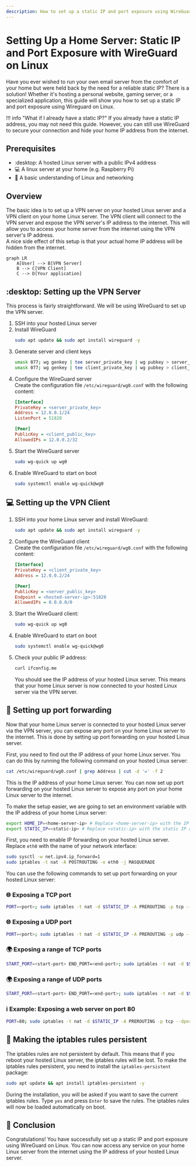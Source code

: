 ```yaml
---
description: How to set up a static IP and port exposure using WireGuard on Linux
---
```


# Setting Up a Home Server: Static IP and Port Exposure with WireGuard on Linux

Have you ever wished to run your own email server from the comfort of your home but were held back by the need for a
reliable static IP? There is a solution! Whether it's hosting a personal website, gaming server, or a
specialized application, this guide will show you how to set up a static IP and port exposure using Wireguard on Linux.

!!! info "What if I already have a static IP?"
    If you already have a static IP address, you may not need this guide. However, you can still use WireGuard to
    secure your connection and hide your home IP address from the internet.

## Prerequisites

- :desktop: A hosted Linux server with a public IPv4 address
- :computer: A linux server at your home (e.g. Raspberry Pi)
- :thinking: A basic understanding of Linux and networking

## Overview

The basic idea is to set up a VPN server on your hosted Linux server and a VPN client on your home Linux server. The
VPN client will connect to the VPN server and expose the VPN server's IP address to the internet. This will allow you
to access your home server from the internet using the VPN server's IP address.   
A nice side effect of this setup is that your actual home IP address will be hidden from the internet.

``` mermaid
graph LR
    A[User] --> B[VPN Server]
    B --> C[VPN Client]
    C --> D[Your application]
```

## :desktop: Setting up the VPN Server

This process is fairly straightforward. We will be using WireGuard to set up the VPN server.

1. SSH into your hosted Linux server
2. Install WireGuard  
   ```bash
   sudo apt update && sudo apt install wireguard -y
   ```
3. Generate server and client keys  
   ``` bash
   umask 077; wg genkey | tee server_private_key | wg pubkey > server_public_key
   umask 077; wg genkey | tee client_private_key | wg pubkey > client_public_key
   ```
4. Configure the WireGuard server  
   Create the configuration file `/etc/wireguard/wg0.conf` with the following content:  
   ```ini
   [Interface]
   PrivateKey = <server_private_key>
   Address = 12.0.0.1/24
   ListenPort = 51820

   [Peer]
   PublicKey = <client_public_key>
   AllowedIPs = 12.0.0.2/32
   ```
5. Start the WireGuard server  
    ```bash
    sudo wg-quick up wg0
    ```
6. Enable WireGuard to start on boot  
    ``` bash
    sudo systemctl enable wg-quick@wg0
    ```

## :computer: Setting up the VPN Client

1. SSH into your home Linux server and install WireGuard:  
    ``` bash
    sudo apt update && sudo apt install wireguard -y
    ```
2. Configure the WireGuard client  
   Create the configuration file `/etc/wireguard/wg0.conf` with the following content:  
   ```ini
   [Interface]
   PrivateKey = <client_private_key>
   Address = 12.0.0.2/24

   [Peer]
   PublicKey = <server_public_key>
   Endpoint = <hosted-server-ip>:51820
   AllowedIPs = 0.0.0.0/0
   ```
3. Start the WireGuard client:  
    ```bash
    sudo wg-quick up wg0
    ```
4. Enable WireGuard to start on boot  
    ```bash
    sudo systemctl enable wg-quick@wg0
    ```
5. Check your public IP address:  
    ```bash
    curl ifconfig.me
    ```
   You should see the IP address of your hosted Linux server. This means that your home Linux server is now connected
   to your hosted Linux server via the VPN server.

## :twisted_rightwards_arrows: Setting up port forwarding

Now that your home Linux server is connected to your hosted Linux server via the VPN server, you can expose any port
on your home Linux server to the internet. This is done by setting up port forwarding on your hosted Linux server.

First, you need to find out the IP address of your home Linux server. You can do this by running the following command
on your hosted Linux server:

``` bash
cat /etc/wireguard/wg0.conf | grep Address | cut -d '=' -f 2
```

This is the IP address of your home Linux server. You can now set up port forwarding on your hosted Linux server to
expose any port on your home Linux server to the internet.

To make the setup easier, we are going to set an environment variable with the IP address of your home Linux server:

``` bash
export HOME_IP=<home-server-ip> # Replace <home-server-ip> with the IP address of your home Linux server
export STATIC_IP=<static-ip> # Replace <static-ip> with the static IP address of your hosted Linux server
```

First, you need to enable IP forwarding on your hosted Linux server. Replace `eth0` with the name of your network
interface:

``` bash
sudo sysctl -w net.ipv4.ip_forward=1
sudo iptables -t nat -A POSTROUTING -o eth0 -j MASQUERADE
```

You can use the following commands to set up port forwarding on your hosted Linux server:

### :globe_with_meridians: Exposing a TCP port

``` bash
PORT=<port>; sudo iptables -t nat -d $STATIC_IP -A PREROUTING -p tcp --dport $PORT -j DNAT --to-destination $HOME_IP:$PORT
```

### :globe_with_meridians: Exposing a UDP port

``` bash
PORT=<port>; sudo iptables -t nat -d $STATIC_IP -A PREROUTING -p udp --dport $PORT -j DNAT --to-destination $HOME_IP:$PORT
```

### :earth_africa: Exposing a range of TCP ports

``` bash
START_PORT=<start-port> END_PORT=<end-port>; sudo iptables -t nat -d $STATIC_IP -A PREROUTING -p tcp --dport $START_PORT:$END_PORT -j DNAT --to-destination $HOME_IP:$START_PORT-$END_PORT
```

### :earth_africa: Exposing a range of UDP ports

``` bash
START_PORT=<start-port> END_PORT=<end-port>; sudo iptables -t nat -d $STATIC_IP -A PREROUTING -p udp --dport $START_PORT:$END_PORT -j DNAT --to-destination $HOME_IP:$START_PORT-$END_PORT
```

### :information_source: Example: Exposing a web server on port 80

``` bash
PORT=80; sudo iptables -t nat -d $STATIC_IP -A PREROUTING -p tcp --dport $PORT -j DNAT --to-destination $HOME_IP:$PORT
```

## :floppy_disk: Making the iptables rules persistent

The iptables rules are not persistent by default. This means that if you reboot your hosted Linux server, the iptables
rules will be lost. To make the iptables rules persistent, you need to install the `iptables-persistent` package:

``` bash
sudo apt update && apt install iptables-persistent -y
```

During the installation, you will be asked if you want to save the current iptables rules. Type `yes` and press `Enter`
to save the rules. The iptables rules will now be loaded automatically on boot.

## :tada: Conclusion

Congratulations! You have successfully set up a static IP and port exposure using WireGuard on Linux. You can now access
any service on your home Linux server from the internet using the IP address of your hosted Linux server.